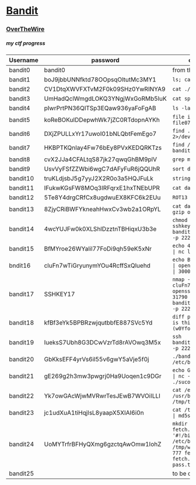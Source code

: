 # [Bandit](https://overthewire.org/wargames/bandit/)
### [OverTheWire](https://overthewire.org/wargames)
##### my ctf progress

| Username | password | onliner to get the password |
| ----------- | ----------- |----------- |
| bandit0 | bandit0 | from the website |
| bandit1 | boJ9jbbUNNfktd78OOpsqOltutMc3MY1 | `ls; cat readme` |
| bandit2 | CV1DtqXWVFXTvM2F0k09SHz0YwRINYA9 | `cat ./\-` |
| bandit3 | UmHadQclWmgdLOKQ3YNgjWxGoRMb5luK | `cat spaces\ in\ this\ filename` |
| bandit4 | pIwrPrtPN36QITSp3EQaw936yaFoFgAB | `ls -la *; cat inhere/.hidden` |
| bandit5 | koReBOKuIDDepwhWk7jZC0RTdopnAYKh | `file inhere/-file*; cat inhere/-file07` |
| bandit6 | DXjZPULLxYr17uwoI01bNLQbtFemEgo7 | `find . -size 1033c -exec cat 2>/dev/null {} \;` |
| bandit7 | HKBPTKQnIay4Fw76bEy8PVxKEDQRKTzs | `find / -size 33c -user bandit7 -group bandit6 -exec cat 2> /dev/null {} \;` |
| bandit8 | cvX2JJa4CFALtqS87jk27qwqGhBM9plV | `grep millionth data.txt` |
| bandit9 | UsvVyFSfZZWbi6wgC7dAFyFuR6jQQUhR | `sort data.txt \| uniq -u` |
| bandit10 | truKLdjsbJ5g7yyJ2X2R0o3a5HQJFuLk | `strings data.txt \| grep =` |
| bandit11 | IFukwKGsFW8MOq3IRFqrxE1hxTNEbUPR | `cat data.txt \| base64 -d` |
| bandit12 | 5Te8Y4drgCRfCx8ugdwuEX8KFC6k2EUu | `ROT13` |
| bandit13 | 8ZjyCRiBWFYkneahHwxCv3wb2a1ORpYL | `cat data.txt \| xxd -r > data; -then gzip or bzip2 or tar` |
| bandit14 | 4wcYUJFw0k0XLShlDzztnTBHiqxU3b3e | `chmod 0600 sshkey.private; ssh -i sshkey.private bandit14@bandit.labs.overthewire.org -p 2220` |
| bandit15 | BfMYroe26WYalil77FoDi9qh59eK5xNr | `echo 4wcYUJFw0k0XLShlDzztnTBHiqxU3b3e \| nc localhost 30000` |
| bndit16 | cluFn7wTiGryunymYOu4RcffSxQluehd | `echo BfMYroe26WYalil77FoDi9qh59eK5xNr \| openssl s_client -connect localhost \| 30001 -ign_eof` |
| bandit17 | SSHKEY17 | `nmap -A -p 31000-32000 localhost;echo cluFn7wTiGryunymYOu4RcffSxQluehd \| openssl s_client -connect localhost \| 31790 -ign_eof;ssh -i sshkey17 bandit17@bandit.labs.overthewire.org -p 2220` |
| bandit18 | kfBf3eYk5BPBRzwjqutbbfE887SVc5Yd | `diff password.old password.new #what is this?? -> (w0Yfolrc5bwjS4qw5mq1nnQi6mF03bii)` |
| bandit19 | IueksS7Ubh8G3DCwVzrTd8rAVOwq3M5x | `ssh bandit18@bandit.labs.overthewire.org -p 2220 "ls; cat ~/readme"` |
| bandit20 | GbKksEFF4yrVs6il55v6gwY5aVje5f0j | `./bandit20-do cat /etc/bandit_pass/bandit2` |
| bandit21 | gE269g2h3mw3pwgrj0Ha9Uoqen1c9DGr | `echo GbKksEFF4yrVs6il55v6gwY5aVje5f0j \| nc -l localhost -p 5555 &; ./suconnect 5555` |
| bandit22 | Yk7owGAcWjwMVRwrTesJEwB7WVOiILLI | `cat /etc/cron.d/cronjob_bandit22;cat /usr/bin/cronjob_bandit22.sh;cat /tmp/t7O6lds9S0RqQh9aMcz6ShpAoZKF7fgv` |
| bandit23 | jc1udXuA1tiHqjIsL8yaapX5XIAI6i0n | `cat /tmp/$(echo "I am user bandit23" \| md5sum \| cut -d ' ' -f 1)` |
| bandit24 | UoMYTrfrBFHyQXmg6gzctqAwOmw1IohZ | `mkdir /tmp/work && cd $_; touch fetch.sh && touch pass.txt; echo -e '#!/bin/bash\ncat /etc/bandit_pass/bandit24 > /tmp/work/pass.txt' > fetch.sh; chmod 777 fetch.sh && chmod 666 pass.txt;cp fetch.sh /var/spool/bandit24; cat pass.txt` |
| bandit25 |  | to be continued |
 

